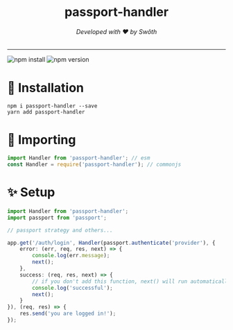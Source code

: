 <h1 align="center">passport-handler</h1>
<h6 align="center">Developed with ❤️ by Swôth</h6>

---

![npm install](https://nodei.co/npm/passport-handler.png?mini=true)
![npm version](https://badge.fury.io/js/passport-handler.svg)

# 🔎 Installation
```console
npm i passport-handler --save
yarn add passport-handler
```

# 🔮 Importing
```js
import Handler from 'passport-handler'; // esm
const Handler = require('passport-handler'); // commonjs
```

# ✨ Setup
```ts
import Handler from 'passport-handler';
import passport from 'passport';

// passport strategy and others...

app.get('/auth/login', Handler(passport.authenticate('provider'), {
    error: (err, req, res, next) => {
        console.log(err.message);
        next();
    },
    success: (req, res, next) => {
        // if you don't add this function, next() will run automatically
        console.log('successful');
        next();
    }
}), (req, res) => {
    res.send('you are logged in!');
});
```